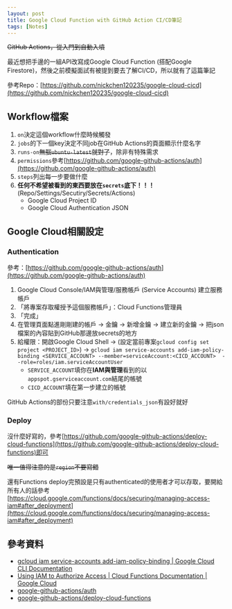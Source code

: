 ```yaml
---
layout: post
title: Google Cloud Function with GitHub Action CI/CD筆記
tags: [Notes]
---
```

~~GitHub Actions，從入門到自動入墳~~

最近想把手邊的一組API改寫成Google Cloud Function (搭配Google Firestore)，然後之前模擬面試有被提到要去了解CI/CD，所以就有了這篇筆記

參考Repo：[https://github.com/nickchen120235/google-cloud-cicd](https://github.com/nickchen120235/google-cloud-cicd)

## Workflow檔案
<script src="https://gist.github.com/nickchen120235/90c8e9fb1d35eb84ccb153ee56d56f59.js"></script>

1. `on`決定這個workflow什麼時候觸發
2. `jobs`的下一個key決定不同job在GitHub Actions的頁面顯示什麼名字
3. `runs-on`~~無腦`ubuntu-latest`就對了~~，除非有特殊需求
4. `permissions`參考[https://github.com/google-github-actions/auth](https://github.com/google-github-actions/auth)
5. `steps`列出每一步要做什麼
6. **任何不希望被看到的東西要放在`secrets`底下！！！** (Repo/Settings/Secutiry/Secrets/Actions)
   - Google Cloud Project ID
   - Google Cloud Authentication JSON

## Google Cloud相關設定
### Authentication
參考：[https://github.com/google-github-actions/auth](https://github.com/google-github-actions/auth)
1. Google Cloud Console/IAM與管理/服務帳戶 (Service Accounts) 建立服務帳戶
2. 「將專案存取權授予這個服務帳戶」：Cloud Functions管理員
3. 「完成」
4. 在管理頁面點進剛剛建的帳戶 -> 金鑰 -> 新增金鑰 -> 建立新的金鑰 -> 把json檔案的內容貼到GitHub那邊放secrets的地方
5. 給權限：開啟Google Cloud Shell -> (設定當前專案`gcloud config set project <PROJECT_ID>`) -> `gcloud iam service-accounts add-iam-policy-binding <SERVICE_ACCOUNT> --member=serviceAccount:<CICD_ACCOUNT>  --role=roles/iam.serviceAccountUser`
    - `SERVICE_ACCOUNT`填你在**IAM與管理**看到的以`appspot.gserviceaccount.com`結尾的帳號
    - `CICD_ACCOUNT`填在第一步建立的帳號

GitHub Actions的部份只要注意`with/credentials_json`有設好就好

### Deploy
沒什麼好寫的，參考[https://github.com/google-github-actions/deploy-cloud-functions](https://github.com/google-github-actions/deploy-cloud-functions)即可

~~唯一值得注意的是`region`不要寫錯~~

還有Functions deploy完預設是只有authenticated的使用者才可以存取，要開給所有人的話參考[https://cloud.google.com/functions/docs/securing/managing-access-iam#after_deployment](https://cloud.google.com/functions/docs/securing/managing-access-iam#after_deployment)

## 參考資料
- [gcloud iam service-accounts add-iam-policy-binding \| Google Cloud CLI Documentation](https://cloud.google.com/sdk/gcloud/reference/iam/service-accounts/add-iam-policy-binding)
- [Using IAM to Authorize Access \| Cloud Functions Documentation \| Google Cloud](https://cloud.google.com/functions/docs/securing/managing-access-iam#after_deployment)
- [google-github-actions/auth](https://github.com/google-github-actions/auth)
- [google-github-actions/deploy-cloud-functions](https://github.com/google-github-actions/deploy-cloud-functions)